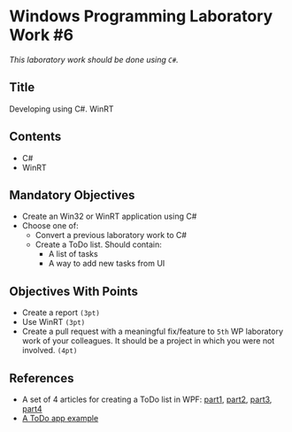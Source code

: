 # Windows Programming Laboratory Work #6

_This laboratory work should be done using `C#`._

## Title
Developing using C#. WinRT

## Contents
* C#
* WinRT

## Mandatory Objectives
* Create an Win32 or WinRT application using C#
* Choose one of:
  * Convert a previous laboratory work to C#
  * Create a ToDo list. Should contain:
    * A list of tasks
    * A way to add new tasks from UI

## Objectives With Points
* Create a report `(3pt)`
* Use WinRT `(3pt)`
* Create a pull request with a meaningful fix/feature to `5th` WP laboratory work of your colleagues. It should be a project in which you were not involved. `(4pt)`

## References
* A set of 4 articles for creating a ToDo list in WPF: [part1](http://www.aspfree.com/c/a/windows-scripting/wpf-through-an-example-introduction/), [part2](http://www.aspfree.com/c/a/windows-scripting/adding-controls-to-an-application-with-wpf/), [part3](http://www.aspfree.com/c/a/windows-scripting/data-converstion-and-task-addition-with-wpf/), [part4](http://www.aspfree.com/c/a/windows-scripting/completing-a-wpf-to-do-list-application/)
* [A ToDo app example](https://github.com/Mellen/To-Do-List)
